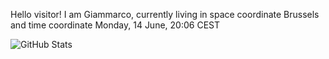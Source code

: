 Hello visitor! I am Giammarco, currently living in space coordinate Brussels and time coordinate Monday, 14 June, 20:06 CEST

![GitHub Stats](https://github-readme-stats.vercel.app/api?username=grcasanova)
